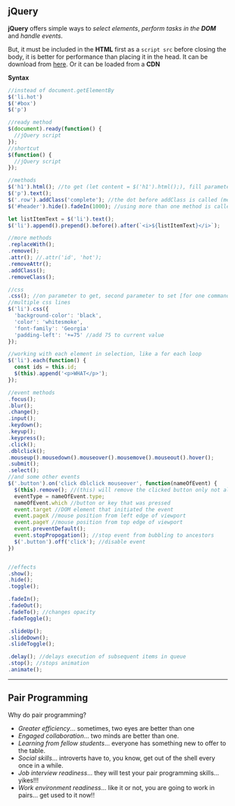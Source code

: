## jQuery

**jQuery** offers simple ways to *select elements*, *perform tasks in the **DOM*** and *handle events*.

But, it must be included in the **HTML** first as a `script src` before closing the body, it is better for performance than placing it in the head. It can be download from [here](http://jquery.org). Or it can be loaded from a **CDN**

**Syntax**
```javascript
//instead of document.getElementBy
$('li.hot')
$('#box')
$('p')

//ready method
$(document).ready(function() {
  //jQuery script
});
//shortcut
$(function() {
  //jQuery script
});

//methods
$('h1').html(); //to get (let content = $('h1').html();), fill parameters to set
$('p').text();
$('.row').addClass('complete'); //the dot before addClass is called (member operator)
$('#header').hide().fadeIn(1000); //using more than one method is called chaining

let listItemText = $('li').text();
$('li').append().prepend().before().after(`<i>${listItemText}</i>`);

//more methods
.replaceWith();
.remove();
.attr(); //.attr('id', 'hot');
.removeAttr();
.addClass();
.removeClass();

//css
.css(); //on parameter to get, second parameter to set [for one command]
//multiple css lines
$('li').css({
  'background-color': 'black',
  'color': 'whitesmoke',
  'font-family': 'Georgia'
  'padding-left': '+=75' //add 75 to current value
});

//working with each element in selection, like a for each loop
$('li').each(function() {
  const ids = this.id;
  $(this).append('<p>WHAT</p>');
});

//event methods
.focus();
.blur();
.change();
.input();
.keydown();
.keyup();
.keypress();
.click();
.dblclick();
.mouseup().mousedown().mouseover().mousemove().mouseout().hover();
.submit();
.select();
//and some other events
$('.button').on('click dblclick mouseover', function(nameOfEvent) {
  $(this).remove(); //(this) will remove the clicked button only not all buttons with the same class
  eventType = nameOfEvent.type;
  nameOfEvent.which //button or key that was pressed
  event.target //DOM element that initiated the event
  event.pageX //mouse position from left edge of viewport
  event.pageY //mouse position from top edge of viewport
  event.preventDefault();
  event.stopPropogation(); //stop event from bubbling to ancestors
  $('.button').off('click'); //disable event
})


//effects
.show();
.hide();
.toggle();

.fadeIn();
.fadeOut();
.fadeTo(); //changes opacity
.fadeToggle();

.slideUp();
.slideDown();
.slideToggle();

.delay(); //delays execution of subsequent items in queue
.stop(); //stops animation
.animate();
```

---

## Pair Programming

Why do pair programming?
- *Greater efficiency*... sometimes, two eyes are better than one
- *Engaged collaboration*... two minds are better than one.
- *Learning from fellow students*... everyone has something new to offer to the table.
- *Social skills*... introverts have to, you know, get out of the shell every once in a while.
- *Job interview readiness*... they will test your pair programming skills... yikes!!!
- *Work environment readiness*... like it or not, you are going to work in pairs... get used to it now!!